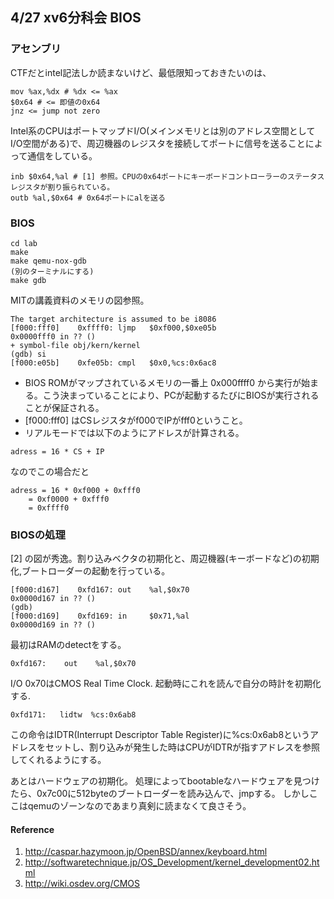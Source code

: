 ## 4/27 xv6分科会 BIOS

### アセンブリ
CTFだとintel記法しか読まないけど、最低限知っておきたいのは、
```
mov %ax,%dx # %dx <= %ax
$0x64 # <= 即値の0x64
jnz <= jump not zero
```
Intel系のCPUはポートマップドI/O(メインメモリとは別のアドレス空間としてI/O空間がある)で、周辺機器のレジスタを接続してポートに信号を送ることによって通信をしている。

```
inb $0x64,%al # [1] 参照。CPUの0x64ポートにキーボードコントローラーのステータスレジスタが割り振られている。
outb %al,$0x64 # 0x64ポートにalを送る
```

### BIOS
```
cd lab
make
make qemu-nox-gdb
(別のターミナルにする)
make gdb
```
MITの講義資料のメモリの図参照。

```
The target architecture is assumed to be i8086
[f000:fff0]    0xffff0: ljmp   $0xf000,$0xe05b
0x0000fff0 in ?? ()
+ symbol-file obj/kern/kernel
(gdb) si
[f000:e05b]    0xfe05b: cmpl   $0x0,%cs:0x6ac8
```

* BIOS ROMがマップされているメモリの一番上 0x000ffff0 から実行が始まる。こう決まっていることにより、PCが起動するたびにBIOSが実行されることが保証される。
* [f000:fff0] はCSレジスタがf000でIPがfff0ということ。
* リアルモードでは以下のようにアドレスが計算される。
```
adress = 16 * CS + IP
```
なのでこの場合だと
```
adress = 16 * 0xf000 + 0xfff0
    = 0xf0000 + 0xfff0
    = 0xffff0
```

### BIOSの処理
[2] の図が秀逸。割り込みベクタの初期化と、周辺機器(キーボードなど)の初期化,ブートローダーの起動を行っている。

```
[f000:d167]    0xfd167: out    %al,$0x70
0x0000d167 in ?? ()
(gdb) 
[f000:d169]    0xfd169: in     $0x71,%al
0x0000d169 in ?? ()
```

最初はRAMのdetectをする。
```
0xfd167:    out    %al,$0x70
```
I/O 0x70はCMOS Real Time Clock. 起動時にこれを読んで自分の時計を初期化する.

```
0xfd171:   lidtw  %cs:0x6ab8
```
この命令はIDTR(Interrupt Descriptor Table Register)に%cs:0x6ab8というアドレスをセットし、割り込みが発生した時はCPUがIDTRが指すアドレスを参照してくれるようにする。

あとはハードウェアの初期化。
処理によってbootableなハードウェアを見つけたら、0x7c00に512byteのブートローダーを読み込んで、jmpする。
しかしここはqemuのゾーンなのであまり真剣に読まなくて良さそう。

#### Reference
1. http://caspar.hazymoon.jp/OpenBSD/annex/keyboard.html
2. http://softwaretechnique.jp/OS_Development/kernel_development02.html
3. http://wiki.osdev.org/CMOS
